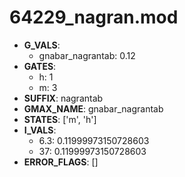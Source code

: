 # 64229_nagran.mod

- **G_VALS**:
  - gnabar_nagrantab: 0.12
- **GATES**:
  - h: 1
  - m: 3
- **SUFFIX**: nagrantab
- **GMAX_NAME**: gnabar_nagrantab
- **STATES**: ['m', 'h']
- **I_VALS**:
  - 6.3: 0.11999973150728603
  - 37: 0.11999973150728603
- **ERROR_FLAGS**: []
